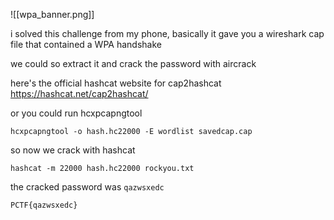 

![[wpa_banner.png]]


i solved this challenge from my phone, basically it gave you a wireshark cap file that contained a WPA handshake

we could so extract it and crack the password with aircrack

here's the official hashcat website for cap2hashcat
https://hashcat.net/cap2hashcat/

or you could run hcxpcapngtool

`hcxpcapngtool -o hash.hc22000 -E wordlist savedcap.cap`

so now we crack with hashcat

`hashcat -m 22000 hash.hc22000 rockyou.txt`

the cracked password was
`qazwsxedc`


`PCTF{qazwsxedc}`



